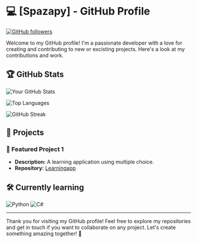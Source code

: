 # 💻 [Spazapy] - GitHub Profile

[![GitHub followers](https://img.shields.io/github/followers/Spazapy?style=social)](https://github.com/Spazapy)

Welcome to my GitHub profile! I'm a passionate developer with a love for creating and contributing to new or excisting projects. Here's a look at my contributions and work.

## 🏆 GitHub Stats

![Your GitHub Stats](https://github-readme-stats.vercel.app/api?username=Spazapy&show_icons=true&theme=radical)

![Top Languages](https://github-readme-stats.vercel.app/api/top-langs/?username=Spazapy&layout=compact&theme=radical)

![GitHub Streak](https://github-readme-streak-stats.herokuapp.com/?user=Spazapy&theme=radical)

## 🚀 Projects

### 🔭 Featured Project 1
- **Description:** A learning application using multiple choice.
- **Repository:** [Learningapp](https://github.com/malex1306/DOVK)
  
## 🛠️ Currently learning 
![Python](https://img.shields.io/badge/Python-3776AB?style=for-the-badge&logo=python&logoColor=white)
![C#](https://img.shields.io/badge/C%23-239120?style=for-the-badge&logo=csharp&logoColor=white)



---

Thank you for visiting my GitHub profile! Feel free to explore my repositories and get in touch if you want to collaborate on any project. Let's create something amazing together! 🚀
